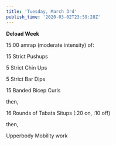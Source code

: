```yaml
---
title: 'Tuesday, March 3rd'
publish_time: '2020-03-02T23:59:28Z'
---
```


**Deload Week**

15:00 amrap (moderate intensity) of:

15 Strict Pushups

5 Strict Chin Ups

5 Strict Bar Dips

15 Banded Bicep Curls

then,

16 Rounds of Tabata Situps (:20 on, :10 off)

then,

Upperbody Mobility work
